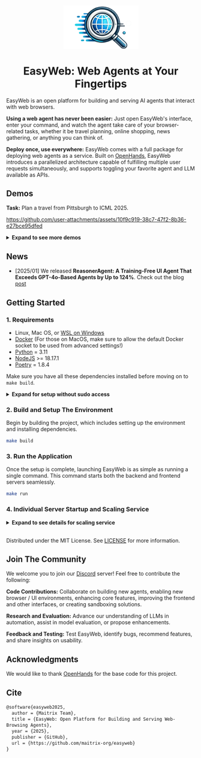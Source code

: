 <a name="readme-top"></a>

<!--
*** Thanks for checking out the Best-README-Template. If you have a suggestion
*** that would make this better, please fork the repo and create a pull request
*** or simply open an issue with the tag "enhancement".
*** Don't forget to give the project a star!
*** Thanks again! Now go create something AMAZING! :D
-->

<!-- PROJECT SHIELDS -->
<!--
*** I'm using markdown "reference style" links for readability.
*** Reference links are enclosed in brackets [ ] instead of parentheses ( ).
*** See the bottom of this document for the declaration of the reference variables
*** for contributors-url, forks-url, etc. This is an optional, concise syntax you may use.
*** https://www.markdownguide.org/basic-syntax/#reference-style-links
-->

<!-- PROJECT LOGO -->
<div align="center">
  <img src="./easy-web-icon.png" alt="Easy Web Logo" width="200">
  <h1 align="center">EasyWeb: Web Agents at Your Fingertips</h1>
  <!-- Change based on updated links or names in the future -->
  <!-- <a href="https://discord.gg/NdQD6eJzch"><img src="https://img.shields.io/badge/Discord-Join-blue?logo=discord&logoColor=white&style=for-the-badge" alt="Join our Discord community"></a> -->
</div>
<!-- <hr> -->

EasyWeb is an open platform for building and serving AI agents that interact with web browsers.

**Using a web agent has never been easier:** Just open EasyWeb's interface, enter your command, and watch the agent take care of your browser-related tasks, whether it be travel planning, online shopping, news gathering, or anything you can think of.

**Deploy once, use everywhere:** EasyWeb comes with a full package for deploying web agents as a service. Built on [OpenHands](https://github.com/All-Hands-AI/OpenHands), EasyWeb introduces a parallelized architecture capable of fulfilling multiple user requests simultaneously, and supports toggling your favorite agent and LLM available as APIs.

<!--Update if repository changes name or location-->
<!--TODO: change the video link-->

## Demos

**Task:** Plan a travel from Pittsburgh to ICML 2025.

https://github.com/user-attachments/assets/10f9c919-38c7-47f2-8b36-e27bce95dfed

<details>
<summary><b>Expand to see more demos</b></summary>

**Task:** Find a round-trip ticket from Chicago to Dubai next month, traveling in economy class, with non-stop flights only, departing after 8 AM, and returning within two weeks.

https://github.com/user-attachments/assets/11daf670-86ae-4b6c-ab93-ff7d4504a751

**Task:** I want to buy a black mattress. Can you look at Amazon, eBay, and Mattress Firm and give me one good option from each?

https://github.com/user-attachments/assets/6864940b-0f00-445f-985f-00bcf4480d79

**Task:** I'd like to learn how local news outlets covered Trump's inauguration. Please find one article from each of the following websites: *Times of San Diego*, *The Tennessee Tribune*, and *MinnPost*, and summarize the details to me.

https://github.com/user-attachments/assets/9d2f9dfa-9e39-43e6-8750-d494eaf00795

</details>

## News
- [2025/01] We released **ReasonerAgent: A Training-Free UI Agent That Exceeds GPT-4o-Based Agents by Up to 124%**. Check out the blog [post](about:blank)

## Getting Started

### 1. Requirements


* Linux, Mac OS, or [WSL on Windows](https://learn.microsoft.com/en-us/windows/wsl/install)
* [Docker](https://docs.docker.com/engine/install/) (For those on MacOS, make sure to allow the default Docker socket to be used from advanced settings!)
* [Python](https://www.python.org/downloads/) = 3.11
* [NodeJS](https://nodejs.org/en/download/package-manager) >= 18.17.1
* [Poetry](https://python-poetry.org/docs/#installing-with-the-official-installer) = 1.8.4

Make sure you have all these dependencies installed before moving on to `make build`.

<details>
<summary><b>Expand for setup without sudo access</b></summary>

If you want to develop without system admin/sudo access to upgrade/install `Python` and/or `NodeJs`, you can use `conda` or `mamba` to manage the packages for you:

```bash
# Download and install Mamba (a faster version of conda)
curl -L -O "https://github.com/conda-forge/miniforge/releases/latest/download/Miniforge3-$(uname)-$(uname -m).sh"
bash Miniforge3-$(uname)-$(uname -m).sh

# Install Python 3.11, nodejs, and poetry
mamba install python=3.11
mamba install conda-forge::nodejs
mamba install conda-forge::poetry=1.8.4
```

</details>



### 2. Build and Setup The Environment

Begin by building the project, which includes setting up the environment and installing dependencies.

```bash
make build
```

### 3. Run the Application

Once the setup is complete, launching EasyWeb is as simple as running a single command. This command starts both the backend and frontend servers seamlessly.

```bash
make run
```

### 4. Individual Server Startup and Scaling Service

<details>
<summary><b>Expand to see details for scaling service</b></summary>

- **Start the Backend Server:** If you prefer, you can start the backend server independently to focus on backend-related tasks or configurations.
    ```bash
    make start-backend
    ```
- **Start the Frontend Server:** Similarly, you can start the frontend server on its own to work on frontend-related components or interface enhancements.
    ```bash
    make start-frontend
    ```
- **Start Multiple Backend Servers** If you prefer, you can also start multiple backend servers together with ports $5000$ and onwards for running multiple requests (one request per backend), given that you have sufficient memory on the machine.
    ```bash
    BACKEND_PORT={port_5000_onwards} make start-backend
    make start-backends NUM_BACKENDS={number_of_your_choice} START_PORT=5000
    ```
    Once you started multiple backend port, please start the frontend using:
    ```bash
    poetry run python frontend.py --num-backends {num_backend_opened}
    ```
    Then you can duplicate the frontend link you just opened to start running parallel requests.

    We aim to support a more scalable approach to multiple backends going forward.

</details>

<br>

Distributed under the MIT License. See [LICENSE](./LICENSE) for more information.

## Join The Community

We welcome you to join our [Discord](https://discord.gg/NdQD6eJzch) server! Feel free to contribute the following:

**Code Contributions:** Collaborate on building new agents, enabling new browser / UI environments, enhancing core features, improving the frontend and other interfaces, or creating sandboxing solutions.

**Research and Evaluation:** Advance our understanding of LLMs in automation, assist in model evaluation, or propose enhancements.

**Feedback and Testing:** Test EasyWeb, identify bugs, recommend features, and share insights on usability.

## Acknowledgments
We would like to thank [OpenHands](https://github.com/All-Hands-AI/OpenHands) for the base code for this project.
<!--TODO: Anything else to add?-->

## Cite

<!--TODO: Should edit this if github changes-->
```
@software{easyweb2025,
  author = {Maitrix Team},
  title = {EasyWeb: Open Platform for Building and Serving Web-Browsing Agents},
  year = {2025},
  publisher = {GitHub},
  url = {https://github.com/maitrix-org/easyweb}
}
```
